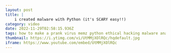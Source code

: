 ```yaml
---
layout: post
title: |
    i created malware with Python (it's SCARY easy!!)
category: video
date: 2022-11-29T02:58:15.936Z
tags: how to make a prank virus memz python ethical hacking malware analysis with ransomware create cyber security coding
thumbnail: https://i.ytimg.com/vi/UtMMjXOlRQc/hqdefault.jpg
iframe: https://www.youtube.com/embed/UtMMjXOlRQc
---
```


